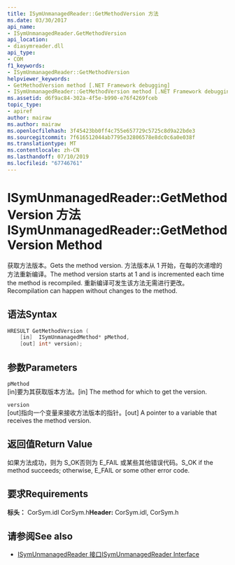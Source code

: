 ```yaml
---
title: ISymUnmanagedReader::GetMethodVersion 方法
ms.date: 03/30/2017
api_name:
- ISymUnmanagedReader.GetMethodVersion
api_location:
- diasymreader.dll
api_type:
- COM
f1_keywords:
- ISymUnmanagedReader::GetMethodVersion
helpviewer_keywords:
- GetMethodVersion method [.NET Framework debugging]
- ISymUnmanagedReader::GetMethodVersion method [.NET Framework debugging]
ms.assetid: d6f9ac84-302a-4f5e-b990-e76f4269fceb
topic_type:
- apiref
author: mairaw
ms.author: mairaw
ms.openlocfilehash: 3f45423bb0ff4c755e657729c5725c8d9a22bde3
ms.sourcegitcommit: 7f616512044ab7795e32806578e8dc0c6a0e038f
ms.translationtype: MT
ms.contentlocale: zh-CN
ms.lasthandoff: 07/10/2019
ms.locfileid: "67746761"
---
```

# <a name="isymunmanagedreadergetmethodversion-method"></a><span data-ttu-id="1d5df-102">ISymUnmanagedReader::GetMethodVersion 方法</span><span class="sxs-lookup"><span data-stu-id="1d5df-102">ISymUnmanagedReader::GetMethodVersion Method</span></span>
<span data-ttu-id="1d5df-103">获取方法版本。</span><span class="sxs-lookup"><span data-stu-id="1d5df-103">Gets the method version.</span></span> <span data-ttu-id="1d5df-104">方法版本从 1 开始，在每的次递增的方法重新编译。</span><span class="sxs-lookup"><span data-stu-id="1d5df-104">The method version starts at 1 and is incremented each time the method is recompiled.</span></span> <span data-ttu-id="1d5df-105">重新编译可发生该方法无需进行更改。</span><span class="sxs-lookup"><span data-stu-id="1d5df-105">Recompilation can happen without changes to the method.</span></span>  
  
## <a name="syntax"></a><span data-ttu-id="1d5df-106">语法</span><span class="sxs-lookup"><span data-stu-id="1d5df-106">Syntax</span></span>  
  
```cpp  
HRESULT GetMethodVersion (  
    [in]  ISymUnmanagedMethod* pMethod,  
    [out] int* version);  
```  
  
## <a name="parameters"></a><span data-ttu-id="1d5df-107">参数</span><span class="sxs-lookup"><span data-stu-id="1d5df-107">Parameters</span></span>  
 `pMethod`  
 <span data-ttu-id="1d5df-108">[in]要为其获取版本方法。</span><span class="sxs-lookup"><span data-stu-id="1d5df-108">[in] The method for which to get the version.</span></span>  
  
 `version`  
 <span data-ttu-id="1d5df-109">[out]指向一个变量来接收方法版本的指针。</span><span class="sxs-lookup"><span data-stu-id="1d5df-109">[out] A pointer to a variable that receives the method version.</span></span>  
  
## <a name="return-value"></a><span data-ttu-id="1d5df-110">返回值</span><span class="sxs-lookup"><span data-stu-id="1d5df-110">Return Value</span></span>  
 <span data-ttu-id="1d5df-111">如果方法成功，则为 S_OK否则为 E_FAIL 或某些其他错误代码。</span><span class="sxs-lookup"><span data-stu-id="1d5df-111">S_OK if the method succeeds; otherwise, E_FAIL or some other error code.</span></span>  
  
## <a name="requirements"></a><span data-ttu-id="1d5df-112">要求</span><span class="sxs-lookup"><span data-stu-id="1d5df-112">Requirements</span></span>  
 <span data-ttu-id="1d5df-113">**标头：** CorSym.idl CorSym.h</span><span class="sxs-lookup"><span data-stu-id="1d5df-113">**Header:** CorSym.idl, CorSym.h</span></span>  
  
## <a name="see-also"></a><span data-ttu-id="1d5df-114">请参阅</span><span class="sxs-lookup"><span data-stu-id="1d5df-114">See also</span></span>

- [<span data-ttu-id="1d5df-115">ISymUnmanagedReader 接口</span><span class="sxs-lookup"><span data-stu-id="1d5df-115">ISymUnmanagedReader Interface</span></span>](../../../../docs/framework/unmanaged-api/diagnostics/isymunmanagedreader-interface.md)
